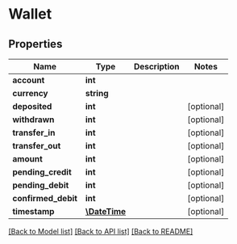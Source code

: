 # Wallet

## Properties
Name | Type | Description | Notes
------------ | ------------- | ------------- | -------------
**account** | **int** |  | 
**currency** | **string** |  | 
**deposited** | **int** |  | [optional] 
**withdrawn** | **int** |  | [optional] 
**transfer_in** | **int** |  | [optional] 
**transfer_out** | **int** |  | [optional] 
**amount** | **int** |  | [optional] 
**pending_credit** | **int** |  | [optional] 
**pending_debit** | **int** |  | [optional] 
**confirmed_debit** | **int** |  | [optional] 
**timestamp** | [**\DateTime**](\DateTime.md) |  | [optional] 

[[Back to Model list]](../README.md#documentation-for-models) [[Back to API list]](../README.md#documentation-for-api-endpoints) [[Back to README]](../README.md)



